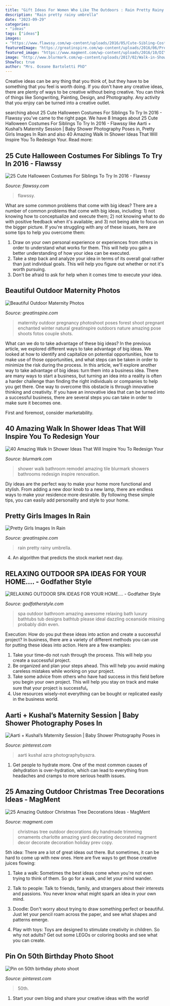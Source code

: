 ```yaml
---
title: "Gift Ideas For Women Who Like The Outdoors : Rain Pretty Rainy Umbrella"
description: "Rain pretty rainy umbrella"
date: "2023-09-29"
categories:
- "ideas"
tags: ["ideas"]
images:
- "https://www.flawssy.com/wp-content/uploads/2016/05/Cute-Sibling-Costume-Ideas.jpg"
featuredImage: "https://greatinspire.com/wp-content/uploads/2016/06/Pretty-Girls-Images-In-Rain-17.jpg"
featured_image: "https://www.magment.com/wp-content/uploads/2016/10/DIY-Outdoor-Christmas-Tree-2.jpg"
image: "http://www.blurmark.com/wp-content/uploads/2017/02/Walk-in-Shower-Design-22.jpg"
ShowToc: true
author: "Mrs. Oceane Bartoletti PhD"
---
```



Creative ideas can be any thing that you think of, but they have to be something that you feel is worth doing. If you don't have any creative ideas, there are plenty of ways to be creative without being creative. You can think of things like Songwriting, Painting, Design, and Photography. Any activity that you enjoy can be turned into a creative outlet.

	

		
searching about 25 Cute Halloween Costumes For Siblings To Try In 2016 - Flawssy you've came to the right page. We have 8 Images about 25 Cute Halloween Costumes For Siblings To Try In 2016 - Flawssy like Aarti + Kushal’s Maternity Session | Baby Shower Photography Poses in, Pretty Girls Images In Rain and also 40 Amazing Walk In Shower Ideas That Will Inspire You To Redesign Your. Read more:
		
    
## 25 Cute Halloween Costumes For Siblings To Try In 2016 - Flawssy

<img loading=lazy src="https://www.flawssy.com/wp-content/uploads/2016/05/Cute-Sibling-Costume-Ideas.jpg" onerror="this.onerror=null;this.src='https://tse3.mm.bing.net/th?id=OIP.JN7mba8ycvLLMCJEEDv0ugHaLy&amp;pid=15.1';" alt="25 Cute Halloween Costumes For Siblings To Try In 2016 - Flawssy">

_Source: flawssy.com_

>flawssy. 

	

What are some common problems that come with big ideas?
There are a number of common problems that come with big ideas, including: 1) not knowing how to conceptualize and execute them; 2) not knowing what to do with positive feedback when it's available; and 3) not being able to focus on the bigger picture. If you're struggling with any of these issues, here are some tips to help you overcome them: 
1) Draw on your own personal experience or experiences from others in order to understand what works for them. This will help you gain a better understanding of how your idea can be executed. 
2) Take a step back and analyze your idea in terms of its overall goal rather than just individual goals. This will help you figure out whether or not it's worth pursuing. 
3) Don't be afraid to ask for help when it comes time to execute your idea.

    
## Beautiful Outdoor Maternity Photos

<img loading=lazy src="https://greatinspire.com/wp-content/uploads/2016/05/Beautiful-Outdoor-Maternity-Photos-7.jpg" onerror="this.onerror=null;this.src='https://tse3.mm.bing.net/th?id=OIP.3y6fX6I5NfO4r8l8ZFQJYwHaLb&amp;pid=15.1';" alt="Beautiful Outdoor Maternity Photos">

_Source: greatinspire.com_

>maternity outdoor pregnancy photoshoot poses forest shoot pregnant enchanted winter natural greatinspire outdoors nature amazing pose shoots fotos couple shots. 

	

What can we do to take advantage of these big ideas?
In the previous article, we explored different ways to take advantage of big ideas. We looked at how to identify and capitalize on potential opportunities, how to make use of those opportunities, and what steps can be taken in order to minimize the risk during the process. In this article, we'll explore another way to take advantage of big ideas: turn them into a business idea.
There are many ways to start a business, but turning an idea into a reality is often a harder challenge than finding the right individuals or companies to help you get there. One way to overcome this obstacle is through innovative thinking and creativity. If you have an innovative idea that can be turned into a successful business, there are several steps you can take in order to make sure it becomes one. 

First and foremost, consider marketability.

    
## 40 Amazing Walk In Shower Ideas That Will Inspire You To Redesign Your

<img loading=lazy src="http://www.blurmark.com/wp-content/uploads/2017/02/Walk-in-Shower-Design-22.jpg" onerror="this.onerror=null;this.src='https://tse1.mm.bing.net/th?id=OIP.fQ5x_jDEdXhUqnrzuNWxjgHaJQ&amp;pid=15.1';" alt="40 Amazing Walk In Shower Ideas That Will Inspire You To Redesign Your">

_Source: blurmark.com_

>shower walk bathroom remodel amazing tile blurmark showers bathrooms redesign inspire renovation. 

	

Diy ideas are the perfect way to make your home more functional and stylish. From adding a new door knob to a new lamp, there are endless ways to make your residence more desirable. By following these simple tips, you can easily add personality and style to your home.

    
## Pretty Girls Images In Rain

<img loading=lazy src="https://greatinspire.com/wp-content/uploads/2016/06/Pretty-Girls-Images-In-Rain-17.jpg" onerror="this.onerror=null;this.src='https://tse2.mm.bing.net/th?id=OIP.R5YQzvquDxij4ZjQh6OEtwHaLO&amp;pid=15.1';" alt="Pretty Girls Images In Rain">

_Source: greatinspire.com_

>rain pretty rainy umbrella. 

	

4. An algorithm that predicts the stock market next day.

    
## RELAXING OUTDOOR SPA IDEAS FOR YOUR HOME.... - Godfather Style

<img loading=lazy src="http://godfatherstyle.com/wp-content/uploads/2015/12/Outdoor-Spa-Ideas-For-Your-Home-12.jpg" onerror="this.onerror=null;this.src='https://tse4.mm.bing.net/th?id=OIP.YBTPVdKllS5MD3IA8uZXMAHaN5&amp;pid=15.1';" alt="RELAXING OUTDOOR SPA IDEAS FOR YOUR HOME.... - Godfather Style">

_Source: godfatherstyle.com_

>spa outdoor bathroom amazing awesome relaxing bath luxury bathtubs tub designs bathtub please ideal dazzling oceanside missing probably didn even. 

	

Execution: How do you put these ideas into action and create a successful project?
In business, there are a variety of different methods you can use for putting these ideas into action. Here are a few examples:
1. Take your time–do not rush through the process. This will help you create a successful project.
2. Be organized and plan your steps ahead. This will help you avoid making careless mistakes while working on your project.
3. Take some advice from others who have had success in this field before you begin your own project. This will help you stay on track and make sure that your project is successful。
4. Use resources wisely–not everything can be bought or replicated easily in the business world.

    
## Aarti + Kushal’s Maternity Session | Baby Shower Photography Poses In

<img loading=lazy src="https://i.pinimg.com/736x/0f/c9/28/0fc92887f81600ba2bbd4702fa5909bf.jpg" onerror="this.onerror=null;this.src='https://tse2.mm.bing.net/th?id=OIP.8UiLqZ_cYDxxl43l66DX1AHaLF&amp;pid=15.1';" alt="Aarti + Kushal’s Maternity Session | Baby Shower Photography Poses in">

_Source: pinterest.com_

>aarti kushal azra photographybyazra. 

	

1. Get people to hydrate more. One of the most common causes of dehydration is over-hydration, which can lead to everything from headaches and cramps to more serious health issues.

    
## 25 Amazing Outdoor Christmas Tree Decorations Ideas - MagMent

<img loading=lazy src="https://www.magment.com/wp-content/uploads/2016/10/DIY-Outdoor-Christmas-Tree-2.jpg" onerror="this.onerror=null;this.src='https://tse1.mm.bing.net/th?id=OIP.dQ9EU1ju-YuNlOg3-xusEQHaLI&amp;pid=15.1';" alt="25 Amazing Outdoor Christmas Tree Decorations Ideas - MagMent">

_Source: magment.com_

>christmas tree outdoor decorations diy handmade trimming ornaments charlotte amazing yard decorating decorated magment decor decorate decoration holiday prev copy. 

	

5th idea:
There are a lot of great ideas out there. But sometimes, it can be hard to come up with new ones. Here are five ways to get those creative juices flowing:
1. Take a walk: Sometimes the best ideas come when you're not even trying to think of them. So go for a walk, and let your mind wander.

2. Talk to people: Talk to friends, family, and strangers about their interests and passions. You never know what might spark an idea in your own mind.

3. Doodle: Don't worry about trying to draw something perfect or beautiful. Just let your pencil roam across the paper, and see what shapes and patterns emerge.

4. Play with toys: Toys are designed to stimulate creativity in children. So why not adults? Get out some LEGOs or coloring books and see what you can create.

    
## Pin On 50th Birthday Photo Shoot

<img loading=lazy src="https://i.pinimg.com/736x/54/5c/44/545c4490888151f80e59c037f2f97271.jpg" onerror="this.onerror=null;this.src='https://tse4.mm.bing.net/th?id=OIP.A2XUfWYq5QNz-Iq-vc2XCAHaLH&amp;pid=15.1';" alt="Pin on 50th birthday photo shoot">

_Source: pinterest.com_

>50th. 

	

1. Start your own blog and share your creative ideas with the world!

